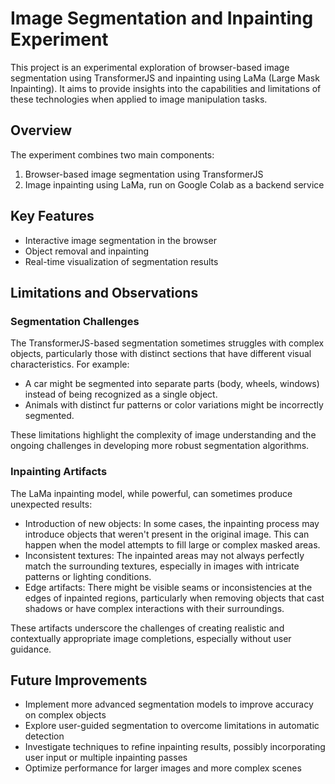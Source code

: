 # Image Segmentation and Inpainting Experiment

This project is an experimental exploration of browser-based image segmentation using TransformerJS and inpainting using LaMa (Large Mask Inpainting). It aims to provide insights into the capabilities and limitations of these technologies when applied to image manipulation tasks.

## Overview

The experiment combines two main components:

1. Browser-based image segmentation using TransformerJS
2. Image inpainting using LaMa, run on Google Colab as a backend service

## Key Features

- Interactive image segmentation in the browser
- Object removal and inpainting
- Real-time visualization of segmentation results

## Limitations and Observations

### Segmentation Challenges

The TransformerJS-based segmentation sometimes struggles with complex objects, particularly those with distinct sections that have different visual characteristics. For example:

- A car might be segmented into separate parts (body, wheels, windows) instead of being recognized as a single object.
- Animals with distinct fur patterns or color variations might be incorrectly segmented.

These limitations highlight the complexity of image understanding and the ongoing challenges in developing more robust segmentation algorithms.

### Inpainting Artifacts

The LaMa inpainting model, while powerful, can sometimes produce unexpected results:

- Introduction of new objects: In some cases, the inpainting process may introduce objects that weren't present in the original image. This can happen when the model attempts to fill large or complex masked areas.
- Inconsistent textures: The inpainted areas may not always perfectly match the surrounding textures, especially in images with intricate patterns or lighting conditions.
- Edge artifacts: There might be visible seams or inconsistencies at the edges of inpainted regions, particularly when removing objects that cast shadows or have complex interactions with their surroundings.

These artifacts underscore the challenges of creating realistic and contextually appropriate image completions, especially without user guidance.

## Future Improvements

- Implement more advanced segmentation models to improve accuracy on complex objects
- Explore user-guided segmentation to overcome limitations in automatic detection
- Investigate techniques to refine inpainting results, possibly incorporating user input or multiple inpainting passes
- Optimize performance for larger images and more complex scenes
